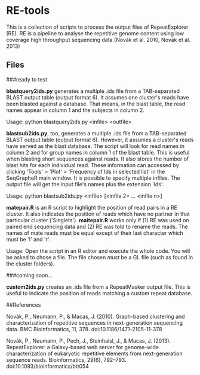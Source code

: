 # RE-tools


This is a collection of scripts to process the output files of RepeatExplorer (RE). RE is a pipeline to analyse the repetitive genome content using low coverage high throughput sequencing data (Novák et al. 2010, Novak et al. 2013)

## Files

###ready to test

**blastquery2ids.py** generates a multiple .ids file from a TAB-separated BLAST output table (output format 6). It assumes one cluster's reads have been blasted against a database. That means, in the blast table, the read names appear in column 1 and the subjects in column 2.

Usage: python blastquery2ids.py \<infile\> \<outfile\>

**blastsub2ids.py**, too,  generates a multiple .ids file from a TAB-separated BLAST output table (output format 6). However, it assumes a cluster's reads have served as the blast database. The script will look for read names in column 2 and for group names in column 1 of the blast table. This is useful when blasting short sequences against reads. It also stores the number of blast hits for each individual read. These information can accessed by clicking 'Tools' > 'Plot' > 'Frequency of Ids in selected list' in the SeqGrapheR main window. It is possible to specify multiple infiles. The output file will get the input file's names plus the extension 'ids'.

Usage: python blastsub2ids.py \<infile\> [\<infile 2\> ... \<infile n\>]

**matepair.R** is an R script to highlight the position of read pairs in a RE cluster. It also indicates the position of reads which have no partner in that particular cluster ('Singlets'). **maitepair.R** works only if (1) RE was used on paired end sequencing data and (2) RE was told to rename the reads. The names of mate reads must be equal except of their last character which must be 'l' and 'r'.

Usage: Open the script in an R editor and execute the whole code. You will be asked to chose a file. The file chosen *must* be a GL file (such as found in the cluster folders).

###coming soon...

**custom2ids.py** creates an .ids file from a RepeatMasker output file. This is useful to indicate the position of reads matching a custom repeat database.





##References

Novák, P., Neumann, P., & Macas, J. (2010). Graph-based clustering and characterization of repetitive sequences in next-generation sequencing data. BMC Bioinformatics, 11, 378. doi:10.1186/1471-2105-11-378

Novák, P., Neumann, P., Pech, J., Steinhaisl, J., & Macas, J. (2013). RepeatExplorer: a Galaxy-based web server for genome-wide characterization of eukaryotic repetitive elements from next-generation sequence reads. Bioinformatics, 29(6), 792–793. doi:10.1093/bioinformatics/btt054